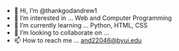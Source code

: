 - 👋 Hi, I’m @thankgodandrew1
- 👀 I’m interested in ... Web and Computer Programming
- 🌱 I’m currently learning ... Python, HTML, CSS
- 💞️ I’m looking to collaborate on ...
- 📫 How to reach me ... and22046@byui.edu

<!---
thankgodandrew1/thankgodandrew1 is a ✨ special ✨ repository because its `README.md` (this file) appears on your GitHub profile.
You can click the Preview link to take a look at your changes.
--->

